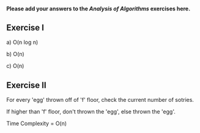 #### Please add your answers to the ***Analysis of  Algorithms*** exercises here.

## Exercise I

a) O(n log n)


b) O(n)


c) O(n)

## Exercise II

For every 'egg' thrown off of 'f' floor, check the current number of sotries.

If higher than 'f' floor, don't thrown the 'egg', else thrown the 'egg'.

Time Complexity = O(n)
